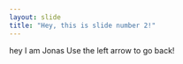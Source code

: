 ```yaml
---
layout: slide
title: "Hey, this is slide number 2!"
---
```

hey I am Jonas
Use the left arrow to go back!
